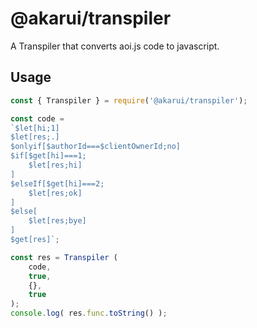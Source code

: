 # @akarui/transpiler
A Transpiler that converts aoi.js code to javascript.

## Usage

```js
const { Transpiler } = require('@akarui/transpiler');

const code =
`$let[hi;1]
$let[res;.]
$onlyif[$authorId===$clientOwnerId;no]
$if[$get[hi]===1;
    $let[res;hi]
]
$elseIf[$get[hi]===2;
    $let[res;ok]
]
$else[
    $let[res;bye]
]
$get[res]`;

const res = Transpiler ( 
    code,
    true,
    {}, 
    true 
);
console.log( res.func.toString() );
```
